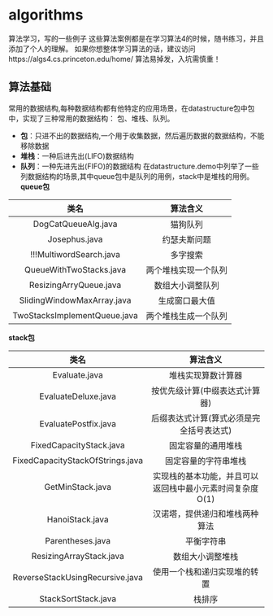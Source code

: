 # algorithms
算法学习，写的一些例子
这些算法案例都是在学习算法4的时候，随书练习，并且添加了个人的理解。
如果你想整体学习算法的话，建议访问https://algs4.cs.princeton.edu/home/
算法易掉发，入坑需慎重！

## 算法基础
常用的数据结构,每种数据结构都有他特定的应用场景，在datastructure包中包中，实现了三种常用的数据结构： 包、堆栈、队列。
* **包**：只进不出的数据结构,一个用于收集数据，然后遍历数据的数据结构，不能移除数据
* **堆栈**：一种后进先出(LIFO)数据结构
* **队列**：一种先进先出(FIFO)的数据结构
在datastructure.demo中列举了一些列数据结构的场景,其中queue包中是队列的用例，stack中是堆栈的用例。  
**queue包**  

|类名|算法含义|
|:-:|:-:|
| DogCatQueueAlg.java |猫狗队列|
| Josephus.java |约瑟夫斯问题|
| !!!MultiwordSearch.java |多字搜索|
| QueueWithTwoStacks.java |两个堆栈实现一个队列|
| ResizingArryQueue.java |数组大小调整队列|
| SlidingWindowMaxArray.java |生成窗口最大值|
| TwoStacksImplementQueue.java |两个堆栈生成一个队列|

**stack包**  

|类名|算法含义|
|:-:|:-:|
| Evaluate.java |堆栈实现算数计算器|
| EvaluateDeluxe.java |按优先级计算(中缀表达式计算器)|
|EvaluatePostfix.java| 后缀表达式计算(算式必须是完全括号表达式)|
|FixedCapacityStack.java|固定容量的通用堆栈|
|FixedCapacityStackOfStrings.java|固定容量的字符串堆栈|
|GetMinStack.java|实现栈的基本功能，并且可以返回栈中最小元素时间复杂度O(1)|
|HanoiStack.java|汉诺塔，提供递归和堆栈两种算法|
|Parentheses.java|平衡字符串|
|ResizingArrayStack.java|数组大小调整堆栈|
|ReverseStackUsingRecursive.java|使用一个栈和递归实现堆的转置|
|StackSortStack.java | 栈排序|
